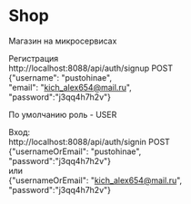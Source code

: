 # Shop
Магазин на микросервисах

Регистрация <br>
http://localhost:8088/api/auth/signup POST<br>
{"username": "pustohinae",<br>
"email": "kich_alex654@mail.ru",<br>
"password":"j3qq4h7h2v"}

По умолчанию роль - USER

Вход:<br>
http://localhost:8088/api/auth/signin POST<br>
{"usernameOrEmail": "pustohinae",<br>
 "password":"j3qq4h7h2v"}<br>
или<br>
{"usernameOrEmail": "kich_alex654@mail.ru",<br>
"password":"j3qq4h7h2v"}